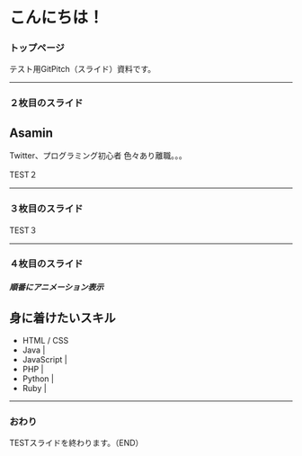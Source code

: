 # こんにちは！

### トップページ
テスト用GitPitch（スライド）資料です。

---

### ２枚目のスライド

## Asamin
Twitter、プログラミング初心者
色々あり離職。。。

TEST２

---

### ３枚目のスライド

TEST３

---

### ４枚目のスライド

##### 順番にアニメーション表示
## 身に着けたいスキル
- HTML / CSS 
- Java |
- JavaScript |
- PHP |
- Python |
- Ruby |

---

### おわり

TESTスライドを終わります。（END）
